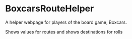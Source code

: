 # BoxcarsRouteHelper
A helper webpage for players of the board game, Boxcars. 



Shows values for routes and shows destinations for rolls
